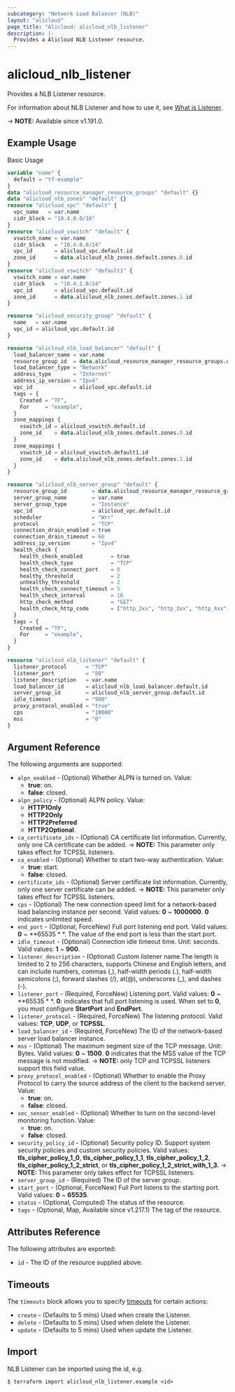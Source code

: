 ```yaml
---
subcategory: "Network Load Balancer (NLB)"
layout: "alicloud"
page_title: "Alicloud: alicloud_nlb_listener"
description: |-
  Provides a Alicloud NLB Listener resource.
---
```


# alicloud_nlb_listener

Provides a NLB Listener resource. 

For information about NLB Listener and how to use it, see [What is Listener](https://www.alibabacloud.com/help/en/server-load-balancer/latest/api-nlb-2022-04-30-createlistener).

-> **NOTE:** Available since v1.191.0.

## Example Usage

Basic Usage

```terraform
variable "name" {
  default = "tf-example"
}
data "alicloud_resource_manager_resource_groups" "default" {}
data "alicloud_nlb_zones" "default" {}
resource "alicloud_vpc" "default" {
  vpc_name   = var.name
  cidr_block = "10.4.0.0/16"
}
resource "alicloud_vswitch" "default" {
  vswitch_name = var.name
  cidr_block   = "10.4.0.0/24"
  vpc_id       = alicloud_vpc.default.id
  zone_id      = data.alicloud_nlb_zones.default.zones.0.id
}
resource "alicloud_vswitch" "default1" {
  vswitch_name = var.name
  cidr_block   = "10.4.1.0/24"
  vpc_id       = alicloud_vpc.default.id
  zone_id      = data.alicloud_nlb_zones.default.zones.1.id
}

resource "alicloud_security_group" "default" {
  name   = var.name
  vpc_id = alicloud_vpc.default.id
}

resource "alicloud_nlb_load_balancer" "default" {
  load_balancer_name = var.name
  resource_group_id  = data.alicloud_resource_manager_resource_groups.default.ids.0
  load_balancer_type = "Network"
  address_type       = "Internet"
  address_ip_version = "Ipv4"
  vpc_id             = alicloud_vpc.default.id
  tags = {
    Created = "TF",
    For     = "example",
  }
  zone_mappings {
    vswitch_id = alicloud_vswitch.default.id
    zone_id    = data.alicloud_nlb_zones.default.zones.0.id
  }
  zone_mappings {
    vswitch_id = alicloud_vswitch.default1.id
    zone_id    = data.alicloud_nlb_zones.default.zones.1.id
  }
}

resource "alicloud_nlb_server_group" "default" {
  resource_group_id        = data.alicloud_resource_manager_resource_groups.default.ids.0
  server_group_name        = var.name
  server_group_type        = "Instance"
  vpc_id                   = alicloud_vpc.default.id
  scheduler                = "Wrr"
  protocol                 = "TCP"
  connection_drain_enabled = true
  connection_drain_timeout = 60
  address_ip_version       = "Ipv4"
  health_check {
    health_check_enabled         = true
    health_check_type            = "TCP"
    health_check_connect_port    = 0
    healthy_threshold            = 2
    unhealthy_threshold          = 2
    health_check_connect_timeout = 5
    health_check_interval        = 10
    http_check_method            = "GET"
    health_check_http_code       = ["http_2xx", "http_3xx", "http_4xx"]
  }
  tags = {
    Created = "TF",
    For     = "example",
  }
}

resource "alicloud_nlb_listener" "default" {
  listener_protocol      = "TCP"
  listener_port          = "80"
  listener_description   = var.name
  load_balancer_id       = alicloud_nlb_load_balancer.default.id
  server_group_id        = alicloud_nlb_server_group.default.id
  idle_timeout           = "900"
  proxy_protocol_enabled = "true"
  cps                    = "10000"
  mss                    = "0"
}
```

## Argument Reference

The following arguments are supported:
* `alpn_enabled` - (Optional) Whether ALPN is turned on. Value:
  - **true**: on.
  - **false**: closed.
* `alpn_policy` - (Optional) ALPN policy. Value:
  - **HTTP1Only**
  - **HTTP2Only**
  - **HTTP2Preferred**
  - **HTTP2Optional**.
* `ca_certificate_ids` - (Optional) CA certificate list information. Currently, only one CA certificate can be added.
-> **NOTE:**  This parameter only takes effect for TCPSSL listeners.
* `ca_enabled` - (Optional) Whether to start two-way authentication. Value:
  - **true**: start.
  - **false**: closed.
* `certificate_ids` - (Optional) Server certificate list information. Currently, only one server certificate can be added.
-> **NOTE:**  This parameter only takes effect for TCPSSL listeners.
* `cps` - (Optional) The new connection speed limit for a network-based load balancing instance per second. Valid values: **0** ~ **1000000**. **0** indicates unlimited speed.
* `end_port` - (Optional, ForceNew) Full port listening end port. Valid values: **0** ~ **65535 * *. The value of the end port is less than the start port.
* `idle_timeout` - (Optional) Connection idle timeout time. Unit: seconds. Valid values: **1** ~ **900**.
* `listener_description` - (Optional) Custom listener name.The length is limited to 2 to 256 characters, supports Chinese and English letters, and can include numbers, commas (,), half-width periods (.), half-width semicolons (;), forward slashes (/), at(@), underscores (_), and dashes (-).
* `listener_port` - (Required, ForceNew) Listening port. Valid values: **0** ~ **65535 * *. **0**: indicates that full port listening is used. When set to **0**, you must configure **StartPort** and **EndPort**.
* `listener_protocol` - (Required, ForceNew) The listening protocol. Valid values: **TCP**, **UDP**, or **TCPSSL**.
* `load_balancer_id` - (Required, ForceNew) The ID of the network-based server load balancer instance.
* `mss` - (Optional) The maximum segment size of the TCP message. Unit: Bytes. Valid values: **0** ~ **1500**. **0** indicates that the MSS value of the TCP message is not modified.
-> **NOTE:**  only TCP and TCPSSL listeners support this field value.
* `proxy_protocol_enabled` - (Optional) Whether to enable the Proxy Protocol to carry the source address of the client to the backend server. Value:
  - **true**: on.
  - **false**: closed.
* `sec_sensor_enabled` - (Optional) Whether to turn on the second-level monitoring function. Value:
  - **true**: on.
  - **false**: closed.
* `security_policy_id` - (Optional) Security policy ID. Support system security policies and custom security policies. Valid values: **tls_cipher_policy_1_0**, **tls_cipher_policy_1_1**, **tls_cipher_policy_1_2**, **tls_cipher_policy_1_2_strict**, or **tls_cipher_policy_1_2_strict_with_1_3**.
-> **NOTE:**  This parameter only takes effect for TCPSSL listeners.
* `server_group_id` - (Required) The ID of the server group.
* `start_port` - (Optional, ForceNew) Full Port listens to the starting port. Valid values: **0** ~ **65535**.
* `status` - (Optional, Computed) The status of the resource.
* `tags` - (Optional, Map, Available since v1.217.1) The tag of the resource.

## Attributes Reference

The following attributes are exported:
* `id` - The ID of the resource supplied above.

## Timeouts

The `timeouts` block allows you to specify [timeouts](https://www.terraform.io/docs/configuration-0-11/resources.html#timeouts) for certain actions:
* `create` - (Defaults to 5 mins) Used when create the Listener.
* `delete` - (Defaults to 5 mins) Used when delete the Listener.
* `update` - (Defaults to 5 mins) Used when update the Listener.

## Import

NLB Listener can be imported using the id, e.g.

```shell
$ terraform import alicloud_nlb_listener.example <id>
```